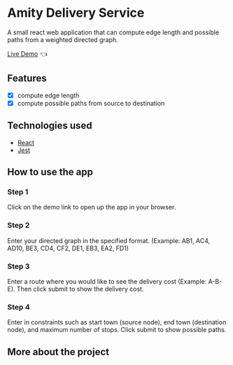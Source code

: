 # Amity Delivery Service

A small react web application that can compute edge length and possible paths from a weighted directed graph.

[Live Demo](https://odinbook-mo.netlify.app/) :point_left:

## Features

- [x] compute edge length
- [x] compute possible paths from source to destination

## Technologies used

- [React](https://pl.reactjs.org/)
- [Jest](https://jestjs.io/)

## How to use the app

### Step 1
Click on the demo link to open up the app in your browser.
### Step 2
Enter your directed graph in the specified format. (Example: AB1, AC4, AD10, BE3, CD4, CF2, DE1, EB3, EA2, FD1)
### Step 3
Enter a route where you would like to see the delivery cost (Example: A-B-E). Then click submit to show the delivery cost.
### Step 4
Enter in constraints such as start town (source node), end town (destination node), and maximum number of stops. Click submit to show possible paths.

## More about the project
